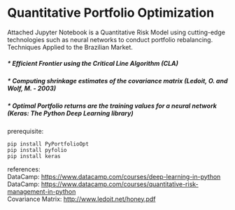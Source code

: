 # Quantitative Portfolio Optimization

Attached Jupyter Notebook is a Quantitative Risk Model using cutting-edge technologies such as neural networks to conduct portfolio rebalancing. Techniques Applied to the Brazilian Market.

##### * Efficient Frontier using the Critical Line Algorithm (CLA)<br>

##### * Computing shrinkage estimates of the covariance matrix  (Ledoit, O. and Wolf, M. - 2003)<br>

##### * Optimal  Portfolio returns are the training values for a neural network (Keras: The Python Deep Learning library)<br>


prerequisite:
```
pip install PyPortfolioOpt
pip install pyfolio
pip install keras
```
references: <br>
DataCamp: https://www.datacamp.com/courses/deep-learning-in-python<br>
DataCamp: https://www.datacamp.com/courses/quantitative-risk-management-in-python<br>
Covariance Matrix: http://www.ledoit.net/honey.pdf<br>
